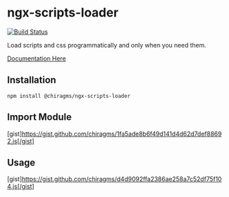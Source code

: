 # ngx-scripts-loader

[![Build Status](https://dev.azure.com/chiragms/ngxScriptsLoader/_apis/build/status/ngxScriptsLoader-CI?branchName=main)](https://dev.azure.com/chiragms/ngxScriptsLoader/_build/latest?definitionId=1&branchName=main)

Load scripts and css programmatically and only when you need them.  

[Documentation Here](https://ngxscriptsloader.chiragms.com/)

## Installation
`npm install @chiragms/ngx-scripts-loader`

## Import Module
[gist]https://gist.github.com/chiragms/1fa5ade8b6f49d141d4d62d7def88692.js[/gist]

## Usage
[gist]https://gist.github.com/chiragms/d4d9092ffa2386ae258a7c52df75f104.js[/gist]
